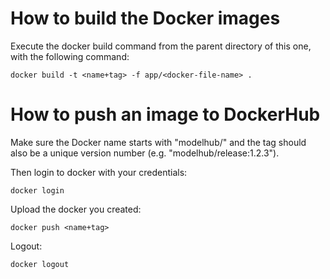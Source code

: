 # How to build the Docker images

Execute the docker build command from the parent directory of this one,
with the following command:

```
docker build -t <name+tag> -f app/<docker-file-name> .
```

# How to push an image to DockerHub

Make sure the Docker name starts with "modelhub/" and the tag should also be
a unique version number (e.g. "modelhub/release:1.2.3").

Then login to docker with your credentials:
```
docker login
```

Upload the docker you created:
```
docker push <name+tag>
```

Logout:
```
docker logout
```

